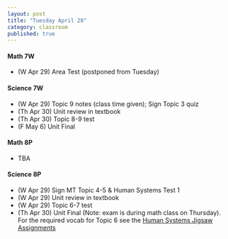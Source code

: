 ```yaml
---
layout: post
title: "Tuesday April 28"
category: classroom
published: true
---
```

#### Math 7W
* (W Apr 29) Area Test (postponed from Tuesday)

#### Science 7W
* (W Apr 29) Topic 9 notes (class time given); Sign Topic 3 quiz
* (Th Apr 30) Unit review in textbook
* (Th Apr 30) Topic 8-9 test
* (F May 6) Unit Final

#### Math 8P
* TBA

#### Science 8P
* (W Apr 29) Sign MT Topic 4-5 & Human Systems Test 1
* (W Apr 29) Unit review in textbook
* (W Apr 29) Topic 6-7 test
* (Th Apr 30) Unit Final (Note: exam is during math class on Thursday). For the required vocab for Topic 6 see the <a href="https://www.dropbox.com/s/hi75o87nt925dzu/Jigsaw%20WS%20-%20Body%20Systems%20in%20Humans.pdf?dl=0">Human Systems Jigsaw Assignments</a>
